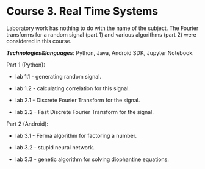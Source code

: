 # Course 3. Real Time Systems

Laboratory work has nothing to do with the name of the subject. The Fourier transforms for a random signal (part 1) and various algorithms (part 2) were considered in this course.

***Technologies&languages***: Python, Java, Android SDK, Jupyter Notebook.

Part 1 (Python):

* lab 1.1 - generating random signal.

* lab 1.2 - calculating correlation for this signal.

* lab 2.1 - Discrete Fourier Transform for the signal.

* lab 2.2 - Fast Discrete Fourier Transform for the signal.

Part 2 (Android):

* lab 3.1 - Ferma algorithm for factoring a number.

* lab 3.2 - stupid neural network.

* lab 3.3 - genetic algorithm for solving diophantine equations.


